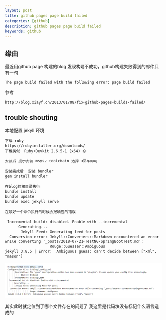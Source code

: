 ```yaml
---
layout: post
title: github pages page build failed
categories: [github]
description: github pages page build failed
keywords: github
---
```


## 缘由
最近用github page 构建的blog 发现构建不成功，github构建失败得到的邮件只有一句

```shell
The page build failed with the following error: page build failed
```

参考

```shell
http://blog.xiayf.cn/2013/01/08/fix-github-pages-builds-failed/
```

## trouble shouting

本地配置 jekyll 环境

```shell
下载 ruby
https://rubyinstaller.org/downloads/
下载类似  Ruby+Devkit 2.6.5-1 (x64) 的

安装后 提示安装 msys2 toolchain 选择 3回车即可

安装完成后  安装 bundler
gem install bundler

在blog的根目录执行
bundle install
bundle update
bundle exec jekyll serve

在最好一个命令执行的时候会报响应的错误

 Incremental build: disabled. Enable with --incremental
      Generating...
       Jekyll Feed: Generating feed for posts
  Conversion error: Jekyll::Converters::Markdown encountered an error while converting '_posts/2018-07-21-TestNG-SpringBootTest.md':
                    Rouge::Guesser::Ambiguous
jekyll 3.8.5 | Error:  Ambiguous guess: can't decide between ["xml", "mason"]

```

![依赖注入方式](/images/post/201910/2.png)

其实此时就定位到了哪个文件存在的问题了 
我这里是代码块没有标记什么语言造成的
